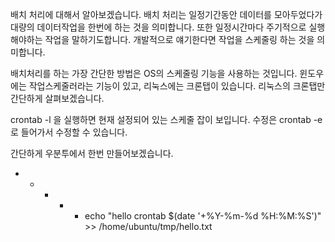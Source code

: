 배치 처리에 대해서 알아보겠습니다. 
배치 처리는 일정기간동안 데이터를 모아두었다가 대량의 데이터작업을 한번에 하는 것을 의미합니다. 또한 일정시간마다 주기적으로 실행 해야하는 작업을 말하기도합니다. 개발적으로 얘기한다면 작업을 스케줄링 하는 것을 의미합니다. 

배치처리를 하는 가장 간단한 방법은 OS의 스케줄링 기능을 사용하는 것입니다. 윈도우에는 작업스케줄러라는 기능이 있고, 리눅스에는 크론탭이 있습니다. 
리눅스의 크론탭만 간단하게 살펴보겠습니다. 

crontab -l 을 실행하면 현재 설정되어 있는 스케줄 잡이 보입니다. 
수정은 crontab -e 로 들어가서 수정할 수 있습니다. 

간단하게 우분투에서 한번 만들어보겠습니다. 

* * * * * echo "hello crontab $(date '+\%Y-\%m-\%d \%H:\%M:\%S')" >> /home/ubuntu/tmp/hello.txt